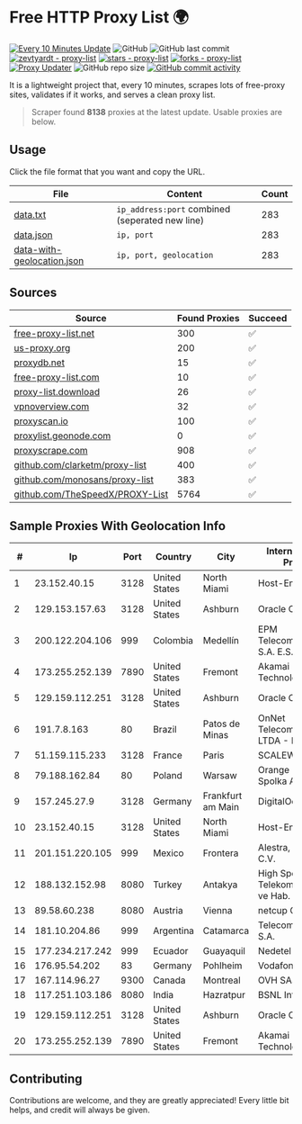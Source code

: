 
# Free HTTP Proxy List 🌍

[![Every 10 Minutes Update](https://github.com/mertguvencli/http-proxy-list/actions/workflows/main.yml/badge.svg?branch=main)](https://github.com/mertguvencli/http-proxy-list/actions/workflows/main.yml)
![GitHub](https://img.shields.io/github/license/mertguvencli/http-proxy-list)
![GitHub last commit](https://img.shields.io/github/last-commit/mertguvencli/http-proxy-list)
[![zevtyardt - proxy-list](https://img.shields.io/static/v1?label=zevtyardt&message=proxy-list&color=blue&logo=github)](https://github.com/zevtyardt/proxy-list "Go to GitHub repo")
[![stars - proxy-list](https://img.shields.io/github/stars/zevtyardt/proxy-list?style=social)](https://github.com/zevtyardt/proxy-list)
[![forks - proxy-list](https://img.shields.io/github/forks/zevtyardt/proxy-list?style=social)](https://github.com/zevtyardt/proxy-list)
[![Proxy Updater](https://github.com/zevtyardt/proxy-list/workflows/Proxy%20Updater/badge.svg)](https://github.com/zevtyardt/proxy-list/actions?query=workflow:"Proxy+Updater")
![GitHub repo size](https://img.shields.io/github/repo-size/zevtyardt/proxy-list)
[![GitHub commit activity](https://img.shields.io/github/commit-activity/m/zevtyardt/proxy-list?logo=commits)](https://github.com/zevtyardt/proxy-list/commits/main)

It is a lightweight project that, every 10 minutes, scrapes lots of free-proxy sites, validates if it works, and serves a clean proxy list.

> Scraper found **8138** proxies at the latest update. Usable proxies are below.

## Usage

Click the file format that you want and copy the URL.

|File|Content|Count|
|----|-------|-----|
|[data.txt](https://raw.githubusercontent.com/mertguvencli/http-proxy-list/main/proxy-list/data.txt)|`ip_address:port` combined (seperated new line)|283|
|[data.json](https://raw.githubusercontent.com/mertguvencli/http-proxy-list/main/proxy-list/data.json)|`ip, port`|283|
|[data-with-geolocation.json](https://raw.githubusercontent.com/mertguvencli/http-proxy-list/main/proxy-list/data-with-geolocation.json)|`ip, port, geolocation`|283|

## Sources

|Source|Found Proxies|Succeed|
|------|-------------|-------|
|[free-proxy-list.net](https://free-proxy-list.net)|300|✅|
|[us-proxy.org](https://www.us-proxy.org)|200|✅|
|[proxydb.net](http://proxydb.net)|15|✅|
|[free-proxy-list.com](https://free-proxy-list.com/?page=&port=&type%5B%5D=http&type%5B%5D=https&up_time=0&search=Search)|10|✅|
|[proxy-list.download](https://www.proxy-list.download/HTTP)|26|✅|
|[vpnoverview.com](https://vpnoverview.com/privacy/anonymous-browsing/free-proxy-servers)|32|✅|
|[proxyscan.io](https://www.proxyscan.io)|100|✅|
|[proxylist.geonode.com](https://proxylist.geonode.com/api/proxy-list?limit=300&page=1&sort_by=lastChecked&sort_type=desc&protocols=http,https)|0|✅|
|[proxyscrape.com](https://api.proxyscrape.com/v2/?request=displayproxies&protocol=http&timeout=10000&country=all&ssl=all&anonymity=all)|908|✅|
|[github.com/clarketm/proxy-list](https://raw.githubusercontent.com/clarketm/proxy-list/master/proxy-list-raw.txt)|400|✅|
|[github.com/monosans/proxy-list](https://raw.githubusercontent.com/monosans/proxy-list/main/proxies/http.txt)|383|✅|
|[github.com/TheSpeedX/PROXY-List](https://raw.githubusercontent.com/TheSpeedX/PROXY-List/master/http.txt)|5764|✅|


## Sample Proxies With Geolocation Info

|#|Ip|Port|Country|City|Internet Service Provider|
|-|--|----|-------|----|-------------------------|
|1|23.152.40.15|3128|United States|North Miami|Host-Engine.com|
|2|129.153.157.63|3128|United States|Ashburn|Oracle Corporation|
|3|200.122.204.106|999|Colombia|Medellín|EPM Telecomunicaciones S.A. E.S.P|
|4|173.255.252.139|7890|United States|Fremont|Akamai Technologies, Inc.|
|5|129.159.112.251|3128|United States|Ashburn|Oracle Corporation|
|6|191.7.8.163|80|Brazil|Patos de Minas|OnNet Telecomunicacoes LTDA - ME|
|7|51.159.115.233|3128|France|Paris|SCALEWAY|
|8|79.188.162.84|80|Poland|Warsaw|Orange Polska Spolka Akcyjna|
|9|157.245.27.9|3128|Germany|Frankfurt am Main|DigitalOcean, LLC|
|10|23.152.40.15|3128|United States|North Miami|Host-Engine.com|
|11|201.151.220.105|999|Mexico|Frontera|Alestra, S. de R.L. de C.V.|
|12|188.132.152.98|8080|Turkey|Antakya|High Speed Telekomunikasyon ve Hab. Hiz. Ltd. Sti.|
|13|89.58.60.238|8080|Austria|Vienna|netcup GmbH|
|14|181.10.204.86|999|Argentina|Catamarca|Telecom Argentina S.A.|
|15|177.234.217.242|999|Ecuador|Guayaquil|Nedetel S.A.|
|16|176.95.54.202|83|Germany|Pohlheim|Vodafone GmbH|
|17|167.114.96.27|9300|Canada|Montreal|OVH SAS|
|18|117.251.103.186|8080|India|Hazratpur|BSNL Internet|
|19|129.159.112.251|3128|United States|Ashburn|Oracle Corporation|
|20|173.255.252.139|7890|United States|Fremont|Akamai Technologies, Inc.|



## Contributing

Contributions are welcome, and they are greatly appreciated! Every
little bit helps, and credit will always be given.

